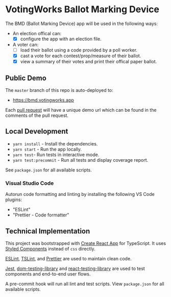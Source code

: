 # VotingWorks Ballot Marking Device

The BMD (Ballot Marking Device) app will be used in the following ways:

- An election offical can:
  - [x] configure the app with an election file.
- A voter can:
  - [ ] load their ballot using a code provided by a poll worker.
  - [x] cast a vote for each contest/prop/measure of their ballot.
  - [x] view a summary of their votes and print their offical paper ballot.

## Public Demo

The `master` branch of this repo is auto-deployed to:

- <https://bmd.votingworks.app>

Each [pull request](https://github.com/votingworks/bmd/pulls) will have a unique
demo url which can be found in the comments of the pull request.

## Local Development

- `yarn install` - Install the dependencies.
- `yarn start` - Run the app locally.
- `yarn test`- Run tests in interactive mode.
- `yarn test:precommit` - Run all tests and display coverage report.

See `package.json` for all available scripts.

### Visual Studio Code

Autorun code formatting and linting by installing the following VS Code plugins:

- "ESLint"
- "Prettier - Code formatter"

## Technical Implementation

This project was bootstrapped with
[Create React App](https://github.com/facebook/create-react-app) for TypeScript.
It uses [Styled Components](https://www.styled-components.com/docs/) instead of
`css` directly.

[ESLint](https://eslint.org/), [TSLint](https://palantir.github.io/tslint/), and
[Prettier](https://prettier.io/) are used to maintain clean code.

[Jest](https://jestjs.io/), [dom-testing-library](https://testing-library.com)
and [react-testing-library](https://github.com/kentcdodds/react-testing-library)
are used to test components and end-to-end user flows.

A pre-commit hook will run all lint and test scripts. View `package.json` for
all available scripts.
